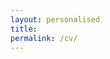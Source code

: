 ```yaml
---
layout: personalised
title:
permalink: /cv/
---
```


<center>
 <object data="{{ site.url }}{{ site.baseurl }}/pdfs/cv.pdf" width="700" height="1875" type="application/pdf"></object>
</center>

<!-- <center>
<div class="image">
  <img src="{{ site.url }}{{ site.baseurl }}/pdfs/cv-1.png" alt="My CV">
  <img src="{{ site.url }}{{ site.baseurl }}/pdfs/cv-2.png" alt="My CV2">
</div>
</center> -->

<!-- You can view my CV as a PDF <a id="raw-url" href="https://drive.google.com/file/d/1eG_25bLcaEknXZbdYKxfP2DsnGoTmg4j/view?usp=sharing">here</a>.

 {% pdf "../pdfs/cv.pdf" no_link height=1880px %}

<center>
 <object data="{{ site.url }}{{ site.baseurl }}/pdfs/cv.pdf" width="700" height="1880" type="application/pdf"></object>
 <object data="{{ site.url }}{{ site.baseurl }}/pdfs/cv.pdf" width="700" height="1880" type="application/pdf"></object>
</center>

<object data="pdfs/cv.pdf" width="1000" height="1000" type='application/pdf'></object> -->
